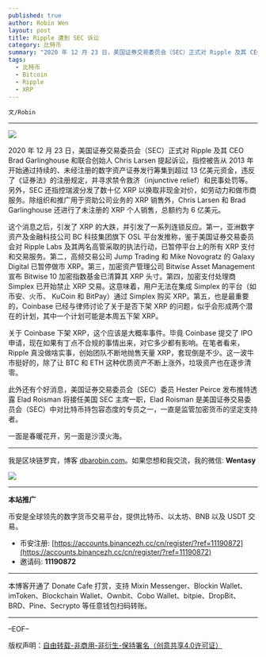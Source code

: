 ```yaml
---
published: true
author: Robin Wen
layout: post
title: Ripple 遭到 SEC 诉讼
category: 比特币
summary: "2020 年 12 月 23 日，美国证券交易委员会（SEC）正式对 Ripple 及其 CEO Brad Garlinghouse 和联合创始人 Chris Larsen 提起诉讼，指控被告从 2013 年开始通过持续的、未经注册的数字资产证券发行筹集到超过 13 亿美元资金，违反了《证券法》的注册规定，并寻求禁令救济（injunctive relief）和民事处罚等。另外，SEC 还指控瑞波分发了数十亿 XRP 以换取非现金对价，如劳动力和做市商服务。除组织和推广用于资助公司业务的 XRP 销售外，Chris Larsen 和 Brad Garlinghouse 还进行了未注册的 XRP 个人销售，总额约为 6 亿美元。一面是春暖花开，另一面是沙漠火海。"
tags:
  - 比特币
  - Bitcoin
  - Ripple
  - XRP
---
```


`文/Robin`

***

![](https://cdn.dbarobin.com/aday6kz.png)

2020 年 12 月 23 日，美国证券交易委员会（SEC）正式对 Ripple 及其 CEO Brad Garlinghouse 和联合创始人 Chris Larsen 提起诉讼，指控被告从 2013 年开始通过持续的、未经注册的数字资产证券发行筹集到超过 13 亿美元资金，违反了《证券法》的注册规定，并寻求禁令救济（injunctive relief）和民事处罚等。另外，SEC 还指控瑞波分发了数十亿 XRP 以换取非现金对价，如劳动力和做市商服务。除组织和推广用于资助公司业务的 XRP 销售外，Chris Larsen 和 Brad Garlinghouse 还进行了未注册的 XRP 个人销售，总额约为 6 亿美元。

这个消息之后，引发了 XRP 的大跌，并引发了一系列连锁反应。第一，亚洲数字资产及金融科技公司 BC 科技集团旗下 OSL 平台发推称，鉴于美国证券交易委员会对 Ripple Labs 及其两名高管采取的执法行动，已暂停平台上的所有 XRP 支付和交易服务。第二，高频交易公司 Jump Trading 和 Mike Novogratz 的 Galaxy Digital 已暂停做市 XRP。第三，加密资产管理公司 Bitwise Asset Management 宣布 Bitwise 10 加密指数基金已清算其 XRP 头寸。第四，加密支付处理商 Simplex 已开始禁止 XRP 交易。这意味着，用户无法在集成 Simplex 的平台（如币安、火币、 KuCoin 和 BitPay）通过 Simplex 购买 XRP。第五，也是最重要的，Coinbase 已经与律师讨论了关于是否下架 XRP 的问题，似乎会形成两个潜在的计划，其中一个计划可能是本周五下架 XRP。

关于 Coinbase 下架 XRP，这个应该是大概率事件。毕竟 Coinbase 提交了 IPO 申请，现在如果有丁点不合规的事情出来，对它多少都有影响。在笔者看来，Ripple 真没做啥实事，创始团队不断地抛售天量 XRP，套现倒是不少。这一波牛市挺好的，除了让 BTC 和 ETH 这种优质资产不断上涨外，垃圾资产也在逐步清零。

此外还有个好消息，美国证券交易委员会（SEC）委员 Hester Peirce 发布推特透露 Elad Roisman 将接任美国 SEC 主席一职，Elad Roisman 是美国证券交易委员会（SEC）中对比特币持包容态度的专员之一，一直是监管加密货币的坚定支持者。

一面是春暖花开，另一面是沙漠火海。

***

我是区块链罗宾，博客 [dbarobin.com](https://dbarobin.com/)。如果您想和我交流，我的微信: **Wentasy**

![](https://cdn.dbarobin.com/v4yywe2.png)

***

**本站推广**

币安是全球领先的数字货币交易平台，提供比特币、以太坊、BNB 以及 USDT 交易。

* 币安注册: [https://accounts.binancezh.cc/cn/register/?ref=11190872](https://accounts.binancezh.cc/cn/register/?ref=11190872)
* 邀请码: **11190872**

***

本博客开通了 Donate Cafe 打赏，支持 Mixin Messenger、Blockin Wallet、imToken、Blockchain Wallet、Ownbit、Cobo Wallet、bitpie、DropBit、BRD、Pine、Secrypto 等任意钱包扫码转账。

<center>
    <div class="--donate-button"
         data-button-id="f8b9df0d-af9a-460d-8258-d3f435445075"
    ></div>
</center>

***

–EOF–

版权声明：[自由转载-非商用-非衍生-保持署名（创意共享4.0许可证）](http://creativecommons.org/licenses/by-nc-nd/4.0/deed.zh)